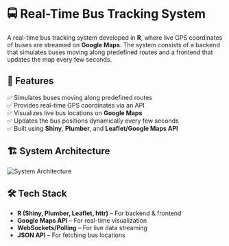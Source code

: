 # 🚍 Real-Time Bus Tracking System  

A real-time bus tracking system developed in **R**, where live GPS coordinates of buses are streamed on **Google Maps**. The system consists of a backend that simulates buses moving along predefined routes and a frontend that updates the map every few seconds.  

## 📌 Features  
✅ Simulates buses moving along predefined routes  
✅ Provides real-time GPS coordinates via an API  
✅ Visualizes live bus locations on **Google Maps**  
✅ Updates the bus positions dynamically every few seconds  
✅ Built using **Shiny**, **Plumber**, and **Leaflet/Google Maps API**  

## 🏗️ System Architecture  
![System Architecture](https://github.com/user-attachments/assets/6e55e40d-b271-4494-a66a-cf0616b0d11f)  

## 🛠️ Tech Stack  
- **R (Shiny, Plumber, Leaflet, httr)** – For backend & frontend  
- **Google Maps API** – For real-time visualization  
- **WebSockets/Polling** – For live data streaming  
- **JSON API** – For fetching bus locations  
